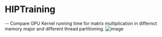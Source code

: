 # HIPTraining

-- Compare GPU Kernel running time for matrix multiplication in differnct memory major and different thread partitioning.
![image](https://github.com/user-attachments/assets/77c26db9-5200-4ac4-b395-54c7428e0582)
